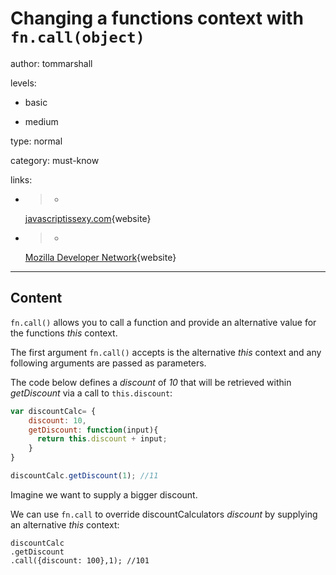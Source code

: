 # Changing a functions context with `fn.call(object)`
author: tommarshall

levels:

  - basic

  - medium

type: normal

category: must-know

links:

  - >-
    [javascriptissexy.com](http://javascriptissexy.com/javascript-apply-call-and-bind-methods-are-essential-for-javascript-professionals/){website}

  - >-
    [Mozilla Developer
    Network](https://developer.mozilla.org/en-US/docs/Web/JavaScript/Reference/Global_Objects/Function/call){website}

---
## Content

`fn.call()` allows you to call a function and provide an alternative value for the functions *this* context.

The first argument `fn.call()` accepts is the alternative *this* context and any following arguments are passed as parameters. 

The code below defines a *discount* of *10* that will be retrieved within *getDiscount* via a call to `this.discount`:

```JavaScript
var discountCalc= {
    discount: 10,
    getDiscount: function(input){
      return this.discount + input;
    }
}

discountCalc.getDiscount(1); //11
```

Imagine we want to supply a bigger discount. 

We can use `fn.call` to override discountCalculators *discount* by supplying an alternative *this* context:
```
discountCalc
.getDiscount
.call({discount: 100},1); //101
```